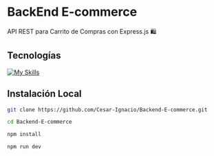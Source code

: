 # BackEnd E-commerce 
API REST para Carrito de Compras con Express.js 🛍️
## Tecnologías
[![My Skills](https://skillicons.dev/icons?i=npm,nodejs,expressjs,mongodb)](https://skillicons.dev)
## Instalación Local 
```bash
git clone https://github.com/Cesar-Ignacio/Backend-E-commerce.git
```
```bash
cd Backend-E-commerce
```
```bash
npm install
```
```bash
npm run dev
```
